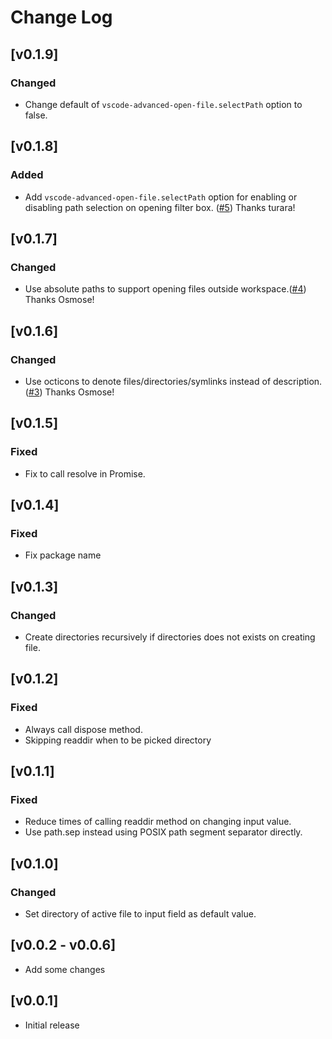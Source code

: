 # Change Log
## [v0.1.9]
### Changed
- Change default of `vscode-advanced-open-file.selectPath` option to false.

## [v0.1.8]
### Added
- Add `vscode-advanced-open-file.selectPath` option for enabling or disabling path selection on opening filter box. ([#5](https://github.com/jit-y/vscode-advanced-open-file/pull/12)) Thanks turara!

## [v0.1.7]
### Changed
- Use absolute paths to support opening files outside workspace.([#4](https://github.com/jit-y/vscode-advanced-open-file/pull/4)) Thanks Osmose!

## [v0.1.6]
### Changed
- Use octicons to denote files/directories/symlinks instead of description. ([#3](https://github.com/jit-y/vscode-advanced-open-file/pull/3)) Thanks Osmose!

## [v0.1.5]
### Fixed
- Fix to call resolve in Promise.

## [v0.1.4]
### Fixed
- Fix package name

## [v0.1.3]
### Changed
- Create directories recursively if directories does not exists on creating file.

## [v0.1.2]
### Fixed
- Always call dispose method.
- Skipping readdir when to be picked directory

## [v0.1.1]
### Fixed
- Reduce times of calling readdir method on changing input value.
- Use path.sep instead using POSIX path segment separator directly.

## [v0.1.0]
### Changed
- Set directory of active file to input field as default value.

## [v0.0.2 - v0.0.6]
- Add some changes

## [v0.0.1]
- Initial release
